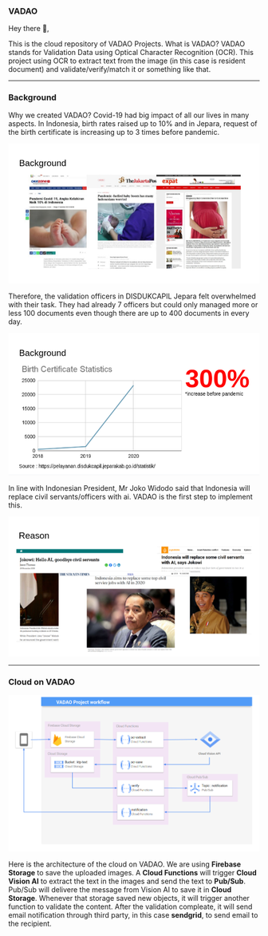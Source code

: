 ### VADAO

Hey there 👋,

This is the cloud repository of VADAO Projects.
What is VADAO? VADAO stands for Validation Data using Optical Character Recognition (OCR). This project using OCR to extract text from the image (in this case is resident document) and validate/verify/match it or something like that.

  ---

### Background

Why we created VADAO?
Covid-19 had big impact of all our lives in many aspects. In Indonesia, birth rates raised up to 10% and in Jepara, request of the birth certificate is increasing up to 3 times before pandemic.

![](images/background-vadao-baby-birth.png)

Therefore, the validation officers in DISDUKCAPIL Jepara felt overwhelmed with their task. They had already 7 officers but could only managed more or less 100 documents even though there are up to 400 documents in every day.

![](images/background-vadao-birth-rate.png)

In line with Indonesian President, Mr Joko Widodo said that Indonesia will replace civil servants/officers with ai. VADAO is the first step to implement this.

![](images/vadao-reason-ai.png)

 ---

### Cloud on VADAO

![](images/vadao-cloud-workflow.png)

Here is the architecture of the cloud on VADAO.
We are using **Firebase Storage** to save the uploaded images. A **Cloud Functions** will trigger **Cloud Vision AI** to extract the text in the images and send the text to **Pub/Sub**. Pub/Sub will delivere the message from Vision AI to save it in **Cloud Storage**. Whenever that storage saved new objects, it will trigger another function to validate the content. After the validation compleate, it will send email notification through third party, in this case **sendgrid**, to send email to the recipient.

